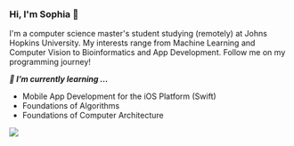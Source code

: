 ### Hi, I'm Sophia 👋

<!--
**sophia-w-he/sophia-w-he** is a ✨ _special_ ✨ repository because its `README.md` (this file) appears on your GitHub profile.

Here are some ideas to get you started:

- 🔭 I’m currently working on ...
- 🌱 I’m currently learning ...
- 👯 I’m looking to collaborate on ...
- 🤔 I’m looking for help with ...
- 💬 Ask me about ...
- 📫 How to reach me: ...
- 😄 Pronouns: ...
- ⚡ Fun fact: ...
-->

I'm a computer science master's student studying (remotely) at Johns Hopkins University. My interests range from Machine Learning and Computer Vision to Bioinformatics and App Development. Follow me on my programming journey!

***🌱 I’m currently learning ...***

- Mobile App Development for the iOS Platform (Swift)
- Foundations of Algorithms
- Foundations of Computer Architecture

![](https://github-readme-stats.vercel.app/api/top-langs/?username=sophia-w-he&hide=html&hide_border=true&card_width=320&layout=compact&langs_count=7&text_color=ffffff&icon_color=ffffff&bg_color=0,833ab4,5851db,405de6&title_color=ffffff)
